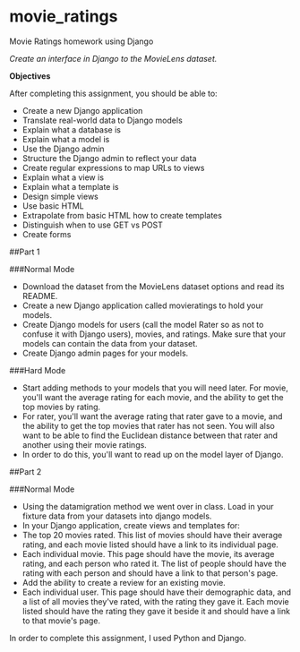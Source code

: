 # movie_ratings
Movie Ratings homework using Django

_Create an interface in Django to the MovieLens dataset._

**Objectives**

After completing this assignment, you should be able to:
- Create a new Django application
- Translate real-world data to Django models
- Explain what a database is
- Explain what a model is
- Use the Django admin
- Structure the Django admin to reflect your data
- Create regular expressions to map URLs to views
- Explain what a view is
- Explain what a template is
- Design simple views
- Use basic HTML
- Extrapolate from basic HTML how to create templates
- Distinguish when to use GET vs POST
- Create forms

##Part 1

###Normal Mode

- Download the dataset from the MovieLens dataset options and read its README.
- Create a new Django application called movieratings to hold your models.
- Create Django models for users (call the model Rater so as not to confuse it with Django users), movies, and ratings. Make sure that your models can contain the data from your dataset.
- Create Django admin pages for your models.

###Hard Mode
- Start adding methods to your models that you will need later. For movie, you'll want the average rating for each movie, and the ability to get the top movies by rating.
- For rater, you'll want the average rating that rater gave to a movie, and the ability to get the top movies that rater has not seen. You will also want to be able to find the Euclidean distance between that rater and another using their movie ratings.
- In order to do this, you'll want to read up on the model layer of Django.

##Part 2

###Normal Mode
- Using the datamigration method we went over in class. Load in your fixture data from your datasets into django models.
- In your Django application, create views and templates for:
 - The top 20 movies rated. This list of movies should have their average rating, and each movie listed should have a link to its individual page.
 - Each individual movie. This page should have the movie, its average rating, and each person who rated it. The list of people should have the rating with each person and should have a link to that person's page.
 - Add the ability to create a review for an existing movie.
 - Each individual user. This page should have their demographic data, and a list of all movies they've rated, with the rating they gave it. Each movie listed should have the rating they gave it beside it and should have a link to that movie's page.

In order to complete this assignment, I used Python and Django.
